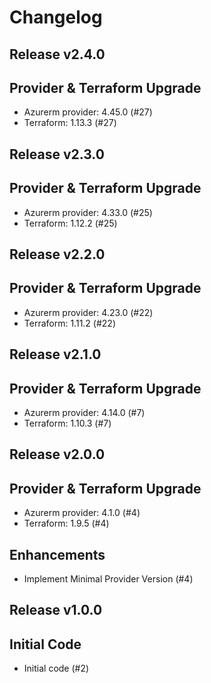 # Changelog

## Release v2.4.0

## Provider & Terraform Upgrade
- Azurerm provider: 4.45.0 (#27)
- Terraform: 1.13.3 (#27)
   
## Release v2.3.0

## Provider & Terraform Upgrade
- Azurerm provider: 4.33.0 (#25)
- Terraform: 1.12.2 (#25)
   
## Release v2.2.0

## Provider & Terraform Upgrade
- Azurerm provider: 4.23.0 (#22)
- Terraform: 1.11.2 (#22)
   
## Release v2.1.0

## Provider & Terraform Upgrade
- Azurerm provider: 4.14.0 (#7)
- Terraform: 1.10.3 (#7)
   
## Release v2.0.0

## Provider & Terraform Upgrade
- Azurerm provider: 4.1.0 (#4)
- Terraform: 1.9.5 (#4)
## Enhancements
- Implement Minimal Provider Version (#4)
   
## Release v1.0.0

## Initial Code

- Initial code (#2)


   